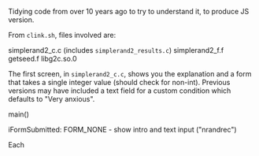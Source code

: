

Tidying code from over 10 years ago to try to understand it, to produce JS version.

From `clink.sh`, files involved are:

simplerand2_c.c (includes `simplerand2_results.c`)
simplerand2_f.f
getseed.f
libg2c.so.0

The first screen, in `simplerand2_c.c`, shows you the explanation and a form that takes a single integer value (should check for non-int). 
Previous versions may have included a text field for a custom condition which defaults to "Very anxious".

main()

iFormSubmitted:
FORM_NONE - show intro and text input ("nrandrec")

Each